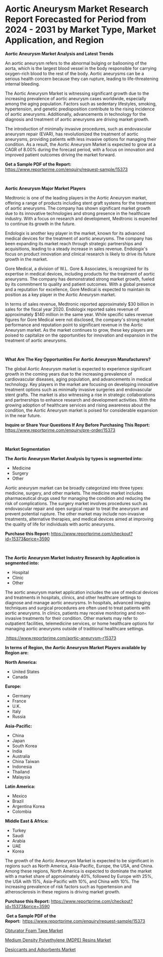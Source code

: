 <p><h1>Aortic Aneurysm Market Research Report Forecasted for Period from 2024 -  2031 by Market Type, Market Application, and Region</h1></p><p><strong>Aortic Aneurysm Market Analysis and Latest Trends</strong></p>
<p><p>An aortic aneurysm refers to the abnormal bulging or ballooning of the aorta, which is the largest blood vessel in the body responsible for carrying oxygen-rich blood to the rest of the body. Aortic aneurysms can be a serious health concern because they can rupture, leading to life-threatening internal bleeding.</p><p>The Aortic Aneurysm Market is witnessing significant growth due to the increasing prevalence of aortic aneurysm cases worldwide, especially among the aging population. Factors such as sedentary lifestyles, smoking, hypertension, and genetic predisposition contribute to the rising incidence of aortic aneurysms. Additionally, advancements in technology for the diagnosis and treatment of aortic aneurysms are driving market growth.</p><p>The introduction of minimally invasive procedures, such as endovascular aneurysm repair (EVAR), has revolutionized the treatment of aortic aneurysms, providing patients with less invasive options for managing their condition. As a result, the Aortic Aneurysm Market is expected to grow at a CAGR of 8.00% during the forecast period, with a focus on innovation and improved patient outcomes driving the market forward.</p></p>
<p><strong>Get a Sample PDF of the Report:&nbsp;</strong> <a href="https://www.reportprime.com/enquiry/request-sample/15373">https://www.reportprime.com/enquiry/request-sample/15373</a></p>
<p>&nbsp;</p>
<p><strong>Aortic Aneurysm Major Market Players</strong></p>
<p><p>Medtronic is one of the leading players in the Aortic Aneurysm market, offering a range of products including stent graft systems for the treatment of aortic aneurysms. The company has shown significant market growth due to its innovative technologies and strong presence in the healthcare industry. With a focus on research and development, Medtronic is expected to continue its growth in the future.</p><p>Endologix is another key player in the market, known for its advanced medical devices for the treatment of aortic aneurysms. The company has been expanding its market reach through strategic partnerships and acquisitions, leading to a steady increase in sales revenue. Endologix's focus on product innovation and clinical research is likely to drive its future growth in the market.</p><p>Gore Medical, a division of W.L. Gore & Associates, is recognized for its expertise in medical devices, including products for the treatment of aortic aneurysms. The company has demonstrated strong market growth, fueled by its commitment to quality and patient outcomes. With a global presence and a reputation for excellence, Gore Medical is expected to maintain its position as a key player in the Aortic Aneurysm market.</p><p>In terms of sales revenue, Medtronic reported approximately $30 billion in sales for the fiscal year 2020. Endologix reported sales revenue of approximately $140 million in the same year. While specific sales revenue figures for Gore Medical were not disclosed, the company's strong market performance and reputation point to significant revenue in the Aortic Aneurysm market. As the market continues to grow, these key players are poised to capitalize on the opportunities for innovation and expansion in the treatment of aortic aneurysms.</p></p>
<p>&nbsp;</p>
<p><strong>What Are The Key Opportunities For Aortic Aneurysm Manufacturers?</strong></p>
<p><p>The global Aortic Aneurysm market is expected to experience significant growth in the coming years due to the increasing prevalence of cardiovascular diseases, aging population, and advancements in medical technology. Key players in the market are focusing on developing innovative treatment options such as minimally invasive surgeries and endovascular stent grafts. The market is also witnessing a rise in strategic collaborations and partnerships to enhance research and development activities. With the growing adoption of healthcare services and rising awareness about the condition, the Aortic Aneurysm market is poised for considerable expansion in the near future.</p></p>
<p><strong>Inquire or Share Your Questions If Any Before Purchasing This Report:</strong> <a href="https://www.reportprime.com/enquiry/pre-order/15373">https://www.reportprime.com/enquiry/pre-order/15373</a></p>
<p>&nbsp;</p>
<p><strong>Market Segmentation</strong></p>
<p><strong>The Aortic Aneurysm Market Analysis by types is segmented into:</strong></p>
<p><ul><li>Medicine</li><li>Surgery</li><li>Other</li></ul></p>
<p><p>Aortic aneurysm market can be broadly categorized into three types: medicine, surgery, and other markets. The medicine market includes pharmaceutical drugs used for managing the condition and reducing the risk of complications. The surgery market involves procedures such as endovascular repair and open surgical repair to treat the aneurysm and prevent potential rupture. The other market may include non-invasive treatments, alternative therapies, and medical devices aimed at improving the quality of life for individuals with aortic aneurysms.</p></p>
<p><strong>Purchase this Report:&nbsp;</strong><a href="https://www.reportprime.com/checkout?id=15373&price=3590">https://www.reportprime.com/checkout?id=15373&price=3590</a></p>
<p>&nbsp;</p>
<p><strong>The Aortic Aneurysm Market Industry Research by Application is segmented into:</strong></p>
<p><ul><li>Hospital</li><li>Clinic</li><li>Other</li></ul></p>
<p><p>The aortic aneurysm market application includes the use of medical devices and treatments in hospitals, clinics, and other healthcare settings to diagnose and manage aortic aneurysms. In hospitals, advanced imaging techniques and surgical procedures are often used to treat patients with aortic aneurysms. In clinics, patients may receive monitoring and non-invasive treatments for their condition. Other markets may refer to outpatient facilities, telemedicine services, or home healthcare options for managing aortic aneurysms outside of traditional healthcare settings.</p></p>
<p><a href="https://www.reportprime.com/aortic-aneurysm-r15373">&nbsp;https://www.reportprime.com/aortic-aneurysm-r15373</a></p>
<p><strong>In terms of Region, the Aortic Aneurysm Market Players available by Region are:</strong></p>
<p>
    <p> <strong> North America: </strong>
        <ul>
            <li>United States</li>
            <li>Canada</li>
        </ul>
        </p> 
    <p> <strong> Europe: </strong>
        <ul>
            <li>Germany</li>
            <li>France</li>
            <li>U.K.</li>
            <li>Italy</li>
            <li>Russia</li>
        </ul>
        </p> 
    <p> <strong> Asia-Pacific: </strong>
        <ul>
            <li>China</li>
            <li>Japan</li>
            <li>South Korea</li>
            <li>India</li>
            <li>Australia</li>
            <li>China Taiwan</li>
            <li>Indonesia</li>
            <li>Thailand</li>
            <li>Malaysia</li>
        </ul>
        </p> 
    <p> <strong> Latin America: </strong>
        <ul>
            <li>Mexico</li>
            <li>Brazil</li>
            <li>Argentina Korea</li>
            <li>Colombia</li>
        </ul>
        </p> 
    <p> <strong> Middle East & Africa: </strong>
        <ul>
            <li>Turkey</li>
            <li>Saudi</li>
            <li>Arabia</li>
            <li>UAE</li>
            <li>Korea</li>
        </ul>
    </p>
    </p>
<p><p>The growth of the Aortic Aneurysm Market is expected to be significant in regions such as North America, Asia-Pacific, Europe, the USA, and China. Among these regions, North America is expected to dominate the market with a market share of approximately 40%, followed by Europe with 25%, the USA with 15%, Asia-Pacific with 10%, and China with 10%. The increasing prevalence of risk factors such as hypertension and atherosclerosis in these regions is driving market growth.</p></p>
<p><strong>Purchase this Report: </strong><a href="https://www.reportprime.com/checkout?id=15373&price=3590">https://www.reportprime.com/checkout?id=15373&price=3590</a></p>
<p>&nbsp;<strong>Get a Sample PDF of the Report:&nbsp;&nbsp;</strong><a href="https://www.reportprime.com/enquiry/request-sample/15373">https://www.reportprime.com/enquiry/request-sample/15373</a></p>
<p><strong></strong></p>
<p><p><a href="https://www.linkedin.com/pulse/insights-obturator-foam-tape-market-size-analysing-share-trends-44dde?trackingId=3I%2BxGNDhnXmisW56RHF9Yw%3D%3D">Obturator Foam Tape Market</a></p><p><a href="https://www.linkedin.com/pulse/medium-density-polyethylene-mdpe-resins-market-provides-xfhme?trackingId=oXUUx5yhS93AgT8Yxqc7iw%3D%3D">Medium Density Polyethylene (MDPE) Resins Market</a></p><p><a href="https://www.linkedin.com/pulse/desiccants-adsorbents-market-goal-estimating-size-future-growth-avese?trackingId=y5KVNwbSKVho5vBCi%2BXbAg%3D%3D">Desiccants and Adsorbents Market</a></p></p>